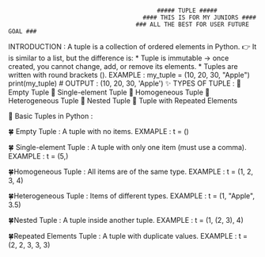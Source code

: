                                               ##### TUPLE #####
                                          #### THIS IS FOR MY JUNIORS ####
                                        ### ALL THE BEST FOR USER FUTURE GOAL ###
INTRODUCTION :
     A tuple is a collection of ordered elements in Python.
        👉 It is similar to a list, but the difference is:
              * Tuple is immutable → once created, you cannot change, add, or remove its elements.
              * Tuples are written with round brackets ().
EXAMPLE : 
    my_tuple = (10, 20, 30, "Apple")
    print(my_tuple)    # OUTPUT : (10, 20, 30, 'Apple')
✨ TYPES OF TUPLE : 
           🚀 Empty Tuple
           🚀 Single-element Tuple
           🚀 Homogeneous Tuple
           🚀 Heterogeneous Tuple
           🚀 Nested Tuple
           🚀 Tuple with Repeated Elements
           
📘 Basic Tuples in Python : 

🍀 Empty Tuple :
          A tuple with no items.
          EXMAPLE : t = ()    
           
🍀 Single-element Tuple : 
          A tuple with only one item (must use a comma).
          EXAMPLE : t = (5,)

🍀Homogeneous Tuple : 
          All items are of the same type.
          EXAMPLE : t = (1, 2, 3, 4)

🍀Heterogeneous Tuple : 
          Items of different types.
          EXAMPLE : t = (1, "Apple", 3.5)

🍀Nested Tuple : 
          A tuple inside another tuple.
          EXAMPLE : t = (1, (2, 3), 4)

🍀Repeated Elements Tuple :
          A tuple with duplicate values.
          EXAMPLE : t = (2, 2, 3, 3, 3)    
